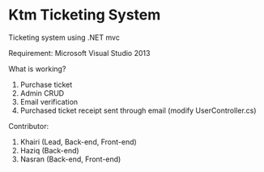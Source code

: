 # Ktm Ticketing System

Ticketing system using .NET mvc

Requirement: Microsoft Visual Studio 2013

What is working?
1. Purchase ticket
2. Admin CRUD
3. Email verification
4. Purchased ticket receipt sent through email (modify UserController.cs)


Contributor:
1. Khairi (Lead, Back-end, Front-end)
2. Haziq (Back-end)
3. Nasran (Back-end, Front-end)
